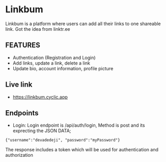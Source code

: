 # Linkbum

Linkbum is a platform where users can add all their links to one shareable link. Got the idea from linktr.ee

## FEATURES

- Authentication (Registration and Login)
- Add links, update a link, delete a link
- Update bio, account information, profile picture

## Live link

- https://linkbum.cyclic.app

## Endpoints

- Login: Login endpoint is /api/auth/login, Method is post and its exprecting the JSON DATA;

```
{"username":"devadedeji", "password":"myPassword"}
```

The response includes a token which will be used for authentication and authorization
